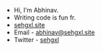 - Hi, I’m Abhinav.
- Writing code is fun fr.
- [sehgxl.site](https://sehgxl.site)
- Email - abhinav@sehgxl.site
- Twitter - [sehgxl](https://twitter.com/sehgxl)

<!---
sehgxl/sehgxl is a ✨ special ✨ repository because its `README.md` (this file) appears on your GitHub profile.
You can click the Preview link to take a look at your changes.
--->
